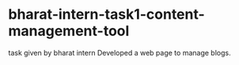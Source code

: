 # bharat-intern-task1-content-management-tool
task given by bharat intern
Developed a web page to manage blogs.

